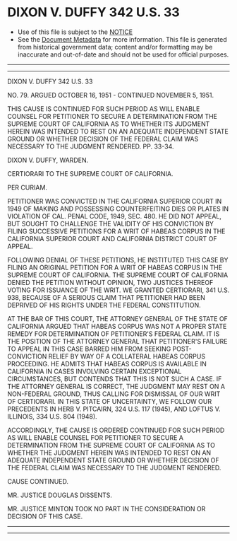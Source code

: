 ---
---

# DIXON V. DUFFY 342 U.S. 33

* Use of this file is subject to the [NOTICE](https://github.com/publicdocs/notice/blob/master/NOTICE)
* See the [Document Metadata](../../../) for more information.
  This file is generated from historical government data; content and/or formatting may be inaccurate and out-of-date and should not be used for official purposes.

----------
----------

DIXON V. DUFFY 342 U.S. 33

NO. 79.  ARGUED OCTOBER 16, 1951 - CONTINUED NOVEMBER 5, 1951.

THIS CAUSE IS CONTINUED FOR SUCH PERIOD AS WILL ENABLE COUNSEL FOR PETITIONER TO SECURE A DETERMINATION FROM THE SUPREME COURT OF CALIFORNIA AS TO WHETHER ITS JUDGMENT HEREIN WAS INTENDED TO REST ON AN ADEQUATE INDEPENDENT STATE GROUND OR WHETHER DECISION OF THE FEDERAL CLAIM WAS NECESSARY TO THE JUDGMENT RENDERED.  PP. 33-34.

DIXON V. DUFFY, WARDEN.

CERTIORARI TO THE SUPREME COURT OF CALIFORNIA.

PER CURIAM.

PETITIONER WAS CONVICTED IN THE CALIFORNIA SUPERIOR COURT IN 1949 OF MAKING AND POSSESSING COUNTERFEITING DIES OR PLATES IN VIOLATION OF CAL. PENAL CODE, 1949, SEC. 480.  HE DID NOT APPEAL, BUT SOUGHT TO CHALLENGE THE VALIDITY OF HIS CONVICTION BY FILING SUCCESSIVE PETITIONS FOR A WRIT OF HABEAS CORPUS IN THE CALIFORNIA SUPERIOR COURT AND CALIFORNIA DISTRICT COURT OF APPEAL.

FOLLOWING DENIAL OF THESE PETITIONS, HE INSTITUTED THIS CASE BY FILING AN ORIGINAL PETITION FOR A WRIT OF HABEAS CORPUS IN THE SUPREME COURT OF CALIFORNIA.  THE SUPREME COURT OF CALIFORNIA DENIED THE PETITION WITHOUT OPINION, TWO JUSTICES THEREOF VOTING FOR ISSUANCE OF THE WRIT.  WE GRANTED CERTIORARI, 341 U.S. 938, BECAUSE OF A SERIOUS CLAIM THAT PETITIONER HAD BEEN DEPRIVED OF HIS RIGHTS UNDER THE FEDERAL CONSTITUTION.

AT THE BAR OF THIS COURT, THE ATTORNEY GENERAL OF THE STATE OF CALIFORNIA ARGUED THAT HABEAS CORPUS WAS NOT A PROPER STATE REMEDY FOR DETERMINATION OF PETITIONER'S FEDERAL CLAIM.  IT IS THE POSITION OF THE ATTORNEY GENERAL THAT PETITIONER'S FAILURE TO APPEAL IN THIS CASE BARRED HIM FROM SEEKING POST-CONVICTION RELIEF BY WAY OF A COLLATERAL HABEAS CORPUS PROCEEDING.  HE ADMITS THAT HABEAS CORPUS IS AVAILABLE IN CALIFORNIA IN CASES INVOLVING CERTAIN EXCEPTIONAL CIRCUMSTANCES, BUT CONTENDS THAT THIS IS NOT SUCH A CASE.  IF THE ATTORNEY GENERAL IS CORRECT, THE JUDGMENT MAY REST ON A NON-FEDERAL GROUND, THUS CALLING FOR DISMISSAL OF OUR WRIT OF CERTIORARI.  IN THIS STATE OF UNCERTAINTY, WE FOLLOW OUR PRECEDENTS IN HERB V. PITCAIRN, 324 U.S. 117 (1945), AND LOFTUS V. ILLINOIS, 334 U.S. 804 (1948).

ACCORDINGLY, THE CAUSE IS ORDERED CONTINUED FOR SUCH PERIOD AS WILL ENABLE COUNSEL FOR PETITIONER TO SECURE A DETERMINATION FROM THE SUPREME COURT OF CALIFORNIA AS TO WHETHER THE JUDGMENT HEREIN WAS INTENDED TO REST ON AN ADEQUATE INDEPENDENT STATE GROUND OR WHETHER DECISION OF THE FEDERAL CLAIM WAS NECESSARY TO THE JUDGMENT RENDERED.

CAUSE CONTINUED.

MR. JUSTICE DOUGLAS DISSENTS.

MR. JUSTICE MINTON TOOK NO PART IN THE CONSIDERATION OR DECISION OF THIS CASE.


----------
----------

